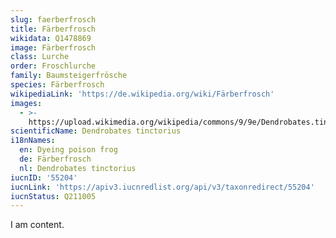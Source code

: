 ```yaml
---
slug: faerberfrosch
title: Färberfrosch
wikidata: Q1478869
image: Färberfrosch
class: Lurche
order: Froschlurche
family: Baumsteigerfrösche
species: Färberfrosch
wikipediaLink: 'https://de.wikipedia.org/wiki/Färberfrosch'
images:
  - >-
    https://upload.wikimedia.org/wikipedia/commons/9/9e/Dendrobates.tinctorius.7037.jpg
scientificName: Dendrobates tinctorius
i18nNames:
  en: Dyeing poison frog
  de: Färberfrosch
  nl: Dendrobates tinctorius
iucnID: '55204'
iucnLink: 'https://apiv3.iucnredlist.org/api/v3/taxonredirect/55204'
iucnStatus: Q211005
---
```


I am content.
